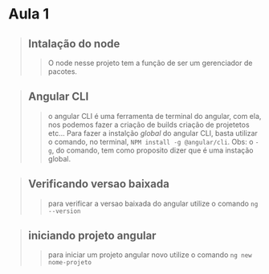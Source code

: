 # Aula 1

> ## Intalação do node
>> O node nesse projeto tem a função de ser um gerenciador de pacotes.

> ## Angular CLI
>> o angular CLI é uma ferramenta de terminal do angular, com ela, nos podemos fazer a criação de builds criação de projetetos etc...
>> Para fazer a instalção _global_ do angular CLI, basta utilizar o comando, no terminal, `NPM install -g @angular/cli`. 
>> Obs: o `-g`, do comando, tem como proposito dizer que é uma instação global.

> ## Verificando versao baixada
>> para verificar a versao baixada do angular utilize o comando
>> `ng --version`

> ## iniciando projeto angular
>> para iniciar um projeto angular novo utilize o comando
>> `ng new nome-projeto`
